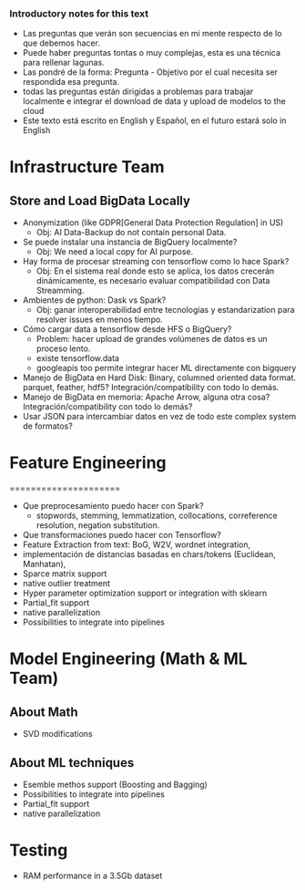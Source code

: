 ### Introductory notes for this text
* Las preguntas que verán son secuencias en mi mente respecto de lo que debemos hacer.
* Puede haber preguntas tontas o muy complejas, esta es una técnica para rellenar lagunas.
* Las pondré de la forma: Pregunta - Objetivo por el cual necesita ser respondida esa pregunta.
* todas las preguntas están dirigidas a problemas para trabajar localmente e integrar el download de data y upload de modelos to the cloud
* Este texto está escrito en English y Español, en el futuro estará solo in English

# Infrastructure Team

## Store and Load BigData Locally

- Anonymization (like GDPR[General Data Protection Regulation] in US)
	* Obj: AI Data-Backup do not contain personal Data.
- Se puede instalar una instancia de BigQuery localmente?
	* Obj: We need a local copy for AI purpose.
- Hay forma de procesar streaming con tensorflow como lo hace Spark?
	* Obj: En el sistema real donde esto se aplica, los datos crecerán dinámicamente, es necesario evaluar compatibilidad con Data Streamming.
- Ambientes de python: Dask vs Spark?
	* Obj: ganar interoperabilidad entre tecnologías y estandarization para resolver issues en menos tiempo. 
- Cómo cargar data a tensorflow desde HFS o BigQuery?
	* Problem: hacer upload de grandes volúmenes de datos es un proceso lento.
	* existe tensorflow.data
	* googleapis too permite integrar hacer ML directamente con bigquery
- Manejo de BigData en Hard Disk: Binary, columned oriented data format. parquet, feather, hdf5? Integración/compatibility con todo lo demás.
- Manejo de BigData en memoria: Apache Arrow, alguna otra cosa? Integración/compatibility con todo lo demás?
- Usar JSON para intercambiar datos en vez de todo este complex system de formatos?


# Feature Engineering
=====================

- Que preprocesamiento puedo hacer con Spark?
	* stopwords, stemming, lemmatization, collocations, correference resolution, negation substitution.
- Que transformaciones puedo hacer con Tensorflow?
- Feature Extraction from text: BoG, W2V, wordnet integration,
- implementación de distancias basadas en chars/tokens (Euclidean, Manhatan),
- Sparce matrix support
- native outlier treatment
- Hyper parameter optimization support or integration with sklearn
- Partial_fit support
- native parallelization 
- Possibilities to integrate into pipelines

# Model Engineering (Math & ML Team)

## About Math
- SVD modifications

## About ML techniques
- Esemble methos support (Boosting and Bagging)
- Possibilities to integrate into pipelines
- Partial_fit support
- native parallelization 

# Testing
- RAM performance in a 3.5Gb dataset